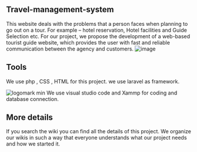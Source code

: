 
Travel-management-system
--------------------------------------------------------------------------------------------
This website deals with the problems that a person faces when planning to go out on a tour. For example – hotel reservation, Hotel facilities and Guide Selection etc. For our project, we propose the development of a web-based tourist guide website, which provides the user with fast and reliable communication between the agency and customers.
![image](https://user-images.githubusercontent.com/63233862/164058887-dcd95c57-7c46-41cc-9a20-2b2439a0bb30.png)


Tools
-------------------------
We use php , CSS , HTML for this project. we use laravel as framework.

![logomark min](https://user-images.githubusercontent.com/63233862/163910437-9ec9a643-531e-4b5e-8744-6d3d6978360b.svg)
We use visual studio code and Xammp for coding and database connection.

More details
--------------------------------
If you search the wiki you can find all the details of this project. We organize our wikis in such a way that everyone understands what our project needs and how we started it.
